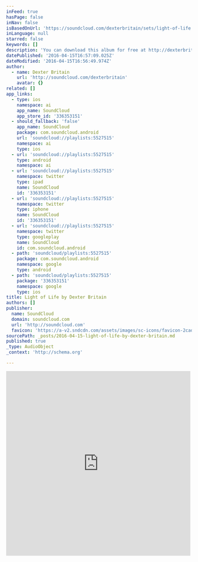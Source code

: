 ```yaml
---
inFeed: true
hasPage: false
inNav: false
isBasedOnUrl: 'https://soundcloud.com/dexterbritain/sets/light-of-life'
inLanguage: null
starred: false
keywords: []
description: 'You can download this album for free at http://dexterbritain.bandcamp.com/album/light-of-life Join me on Facebook for more music: facebook.com/thedexterbritain'
datePublished: '2016-04-15T16:57:09.025Z'
dateModified: '2016-04-15T16:56:49.974Z'
author:
  - name: Dexter Britain
    url: 'http://soundcloud.com/dexterbritain'
    avatar: {}
related: []
app_links:
  - type: ios
    namespace: ai
    app_name: SoundCloud
    app_store_id: '336353151'
  - should_fallback: 'false'
    app_name: SoundCloud
    package: com.soundcloud.android
    url: 'soundcloud://playlists:5527515'
    namespace: ai
    type: ios
  - url: 'soundcloud://playlists:5527515'
    type: android
    namespace: ai
  - url: 'soundcloud://playlists:5527515'
    namespace: twitter
    type: ipad
    name: SoundCloud
    id: '336353151'
  - url: 'soundcloud://playlists:5527515'
    namespace: twitter
    type: iphone
    name: SoundCloud
    id: '336353151'
  - url: 'soundcloud://playlists:5527515'
    namespace: twitter
    type: googleplay
    name: SoundCloud
    id: com.soundcloud.android
  - path: 'soundcloud/playlists:5527515'
    package: com.soundcloud.android
    namespace: google
    type: android
  - path: 'soundcloud/playlists:5527515'
    package: '336353151'
    namespace: google
    type: ios
title: Light of Life by Dexter Britain
authors: []
publisher:
  name: SoundCloud
  domain: soundcloud.com
  url: 'http://soundcloud.com'
  favicon: 'https://a-v2.sndcdn.com/assets/images/sc-icons/favicon-2cadd14b.ico'
sourcePath: _posts/2016-04-15-light-of-life-by-dexter-britain.md
published: true
_type: AudioObject
_context: 'http://schema.org'

---
```

<iframe src="https://cdn.embedly.com/widgets/media.html?src=https%3A%2F%2Fw.soundcloud.com%2Fplayer%2F%3Fvisual%3Dtrue%26url%3Dhttp%253A%252F%252Fapi.soundcloud.com%252Fplaylists%252F5527515%26show_artwork%3Dtrue&amp;url=https%3A%2F%2Fsoundcloud.com%2Fdexterbritain%2Fsets%2Flight-of-life&amp;image=http%3A%2F%2Fi1.sndcdn.com%2Fartworks-000049422772-k5uk1k-t500x500.jpg&amp;key=b7d04c9b404c499eba89ee7072e1c4f7&amp;type=text%2Fhtml&amp;schema=soundcloud" width="500" height="500" scrolling="no" frameborder="0" allowfullscreen="allowfullscreen" style=""></iframe>
